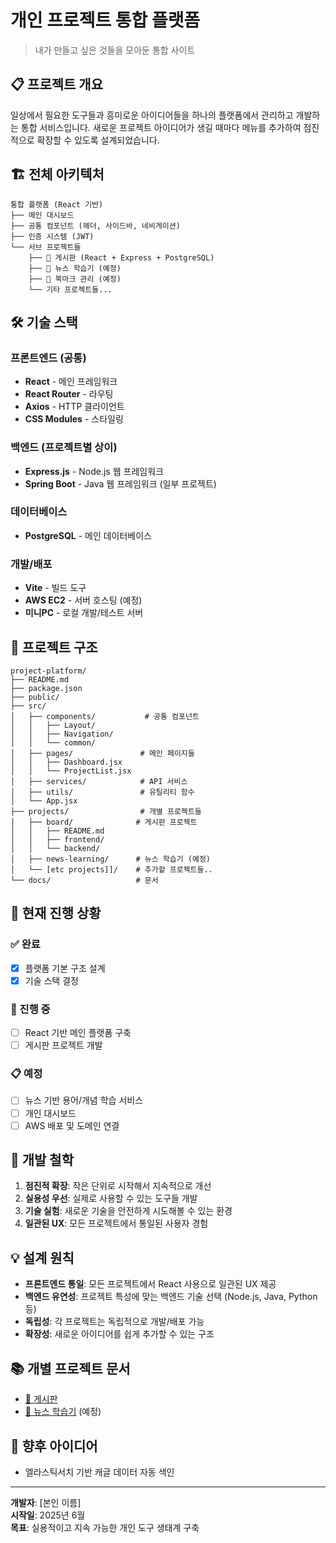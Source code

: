 # 개인 프로젝트 통합 플랫폼

> 내가 만들고 싶은 것들을 모아둔 통합 사이트

## 📋 프로젝트 개요

일상에서 필요한 도구들과 흥미로운 아이디어들을 하나의 플랫폼에서 관리하고 개발하는 통합 서비스입니다. 새로운 프로젝트 아이디어가 생길 때마다 메뉴를 추가하여 점진적으로 확장할 수 있도록 설계되었습니다.

## 🏗️ 전체 아키텍처

```
통합 플랫폼 (React 기반)
├── 메인 대시보드
├── 공통 컴포넌트 (헤더, 사이드바, 네비게이션)
├── 인증 시스템 (JWT)
└── 서브 프로젝트들
    ├── 📝 게시판 (React + Express + PostgreSQL)
    ├── 📰 뉴스 학습기 (예정)
    ├── 🔖 북마크 관리 (예정)
    └── 기타 프로젝트들...
```

## 🛠️ 기술 스택

### 프론트엔드 (공통)

- **React** - 메인 프레임워크
- **React Router** - 라우팅
- **Axios** - HTTP 클라이언트
- **CSS Modules** - 스타일링

### 백엔드 (프로젝트별 상이)

- **Express.js** - Node.js 웹 프레임워크
- **Spring Boot** - Java 웹 프레임워크 (일부 프로젝트)

### 데이터베이스

- **PostgreSQL** - 메인 데이터베이스

### 개발/배포

- **Vite** - 빌드 도구
- **AWS EC2** - 서버 호스팅 (예정)
- **미니PC** - 로컬 개발/테스트 서버

## 📁 프로젝트 구조

```
project-platform/
├── README.md
├── package.json
├── public/
├── src/
│   ├── components/           # 공통 컴포넌트
│   │   ├── Layout/
│   │   ├── Navigation/
│   │   └── common/
│   ├── pages/               # 메인 페이지들
│   │   ├── Dashboard.jsx
│   │   └── ProjectList.jsx
│   ├── services/            # API 서비스
│   ├── utils/               # 유틸리티 함수
│   └── App.jsx
├── projects/                # 개별 프로젝트들
│   ├── board/              # 게시판 프로젝트
│   │   ├── README.md
│   │   ├── frontend/
│   │   └── backend/
│   ├── news-learning/      # 뉴스 학습기 (예정)
│   └── [etc projects]]/    # 추가할 프로젝트들..
└── docs/                   # 문서
```

## 🚀 현재 진행 상황

### ✅ 완료

- [x] 플랫폼 기본 구조 설계
- [x] 기술 스택 결정

### 🔄 진행 중

- [ ] React 기반 메인 플랫폼 구축
- [ ] 게시판 프로젝트 개발

### 📋 예정

- [ ] 뉴스 기반 용어/개념 학습 서비스
- [ ] 개인 대시보드
- [ ] AWS 배포 및 도메인 연결

## 🎯 개발 철학

1. **점진적 확장**: 작은 단위로 시작해서 지속적으로 개선
2. **실용성 우선**: 실제로 사용할 수 있는 도구들 개발
3. **기술 실험**: 새로운 기술을 안전하게 시도해볼 수 있는 환경
4. **일관된 UX**: 모든 프로젝트에서 통일된 사용자 경험

## 💡 설계 원칙

- **프론트엔드 통일**: 모든 프로젝트에서 React 사용으로 일관된 UX 제공
- **백엔드 유연성**: 프로젝트 특성에 맞는 백엔드 기술 선택 (Node.js, Java, Python 등)
- **독립성**: 각 프로젝트는 독립적으로 개발/배포 가능
- **확장성**: 새로운 아이디어를 쉽게 추가할 수 있는 구조

## 📚 개별 프로젝트 문서

- [📝 게시판](https://claude.ai/chat/projects/board/README.md)
- [📰 뉴스 학습기](https://claude.ai/chat/projects/news-learning/README.md) (예정)

## 🤔 향후 아이디어

- 엘라스틱서치 기반 캐글 데이터 자동 색인

---

**개발자**: [본인 이름]  
**시작일**: 2025년 6월  
**목표**: 실용적이고 지속 가능한 개인 도구 생태계 구축